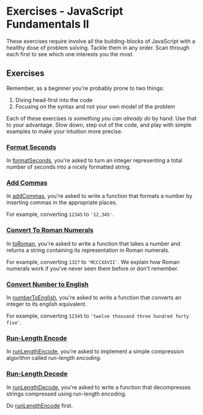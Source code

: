 # Exercises - JavaScript Fundamentals II

These exercises require involve all the building-blocks of JavaScript with a healthy dose of problem solving. Tackle them in any order. Scan through each first to see which one interests you the most.

## Exercises

Remember, as a beginner you're probably prone to two things:

1. Diving head-first into the code
1. Focusing on the syntax and not your own model of the problem

Each of these exercises is *something you can already do* by hand. Use that to your advantage. Slow down, step out of the code, and play with simple examples to make your intuition more precise.

### [Format Seconds][dir-format-seconds]

In [formatSeconds][dir-format-seconds], you're asked to turn an integer representing a total number of seconds into a nicely formatted string.

### [Add Commas][dir-add-commas]

In [addCommas](./exercises/addCommas), you're asked to write a function that formats a number by inserting commas in the appropriate places.

For example, converting `12345` to `'12,345'`.

### [Convert To Roman Numerals][dir-to-roman]

In [toRoman](./exercises/toRoman), you're asked to write a function that takes a number and returns a string containing its representation in Roman numerals.

For example, converting `1327` to `'MCCCXXVII'`. We explain how Roman numerals work if you've never seen them before or don't remember.

### [Convert Number to English][dir-number-to-english]

In [numberToEnglish](./exercises/numberToEnglish), you're asked to write a function that converts an integer to its english equivalent.

For example, converting `12345` to `'twelve thousand three hundred forty five'`.

### [Run-Length Encode][dir-run-length-encode]

In [runLengthEncode][dir-run-length-encode], you're asked to implement a simple compression algorithm called *run-length encoding*.

### [Run-Length Decode][dir-run-length-encode]

In [runLengthDecode][dir-run-length-decode], you're asked to write a function that decompresses strings compressed using run-length encoding.

Do [runLengthEncode][dir-run-length-encode] first.

[dir-format-seconds]: ./exercises/formatSeconds
[dir-add-commas]: ./exercises/addCommas
[dir-to-roman]: ./exercises/toRoman
[dir-number-to-english]: ./exercises/numberToEnglish
[dir-run-length-encode]: ./exercises/runLengthEncode
[dir-run-length-decode]: ./exercises/runLengthDecode
